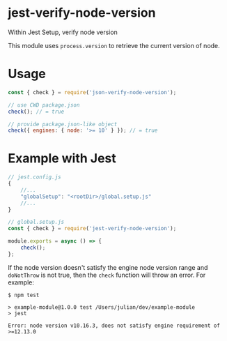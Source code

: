 # jest-verify-node-version

Within Jest Setup, verify node version

This module uses `process.version` to retrieve the current version of node.

# Usage

```js
const { check } = require('json-verify-node-version');

// use CWD package.json
check(); // = true

// provide package.json-like object
check({ engines: { node: '>= 10' } }); // = true
```

# Example with Jest

```js
// jest.config.js
{
    //...
    "globalSetup": "<rootDir>/global.setup.js"
    //...
}

// global.setup.js
const { check } = require('jest-verify-node-version');

module.exports = async () => {
    check();
};
```

If the node version doesn't satisfy the engine node version range and `doNotThrow` is not true, then the `check` function will throw an error. For example:
```shell
$ npm test

> example-module@1.0.0 test /Users/julian/dev/example-module
> jest

Error: node version v10.16.3, does not satisfy engine requirement of >=12.13.0
```